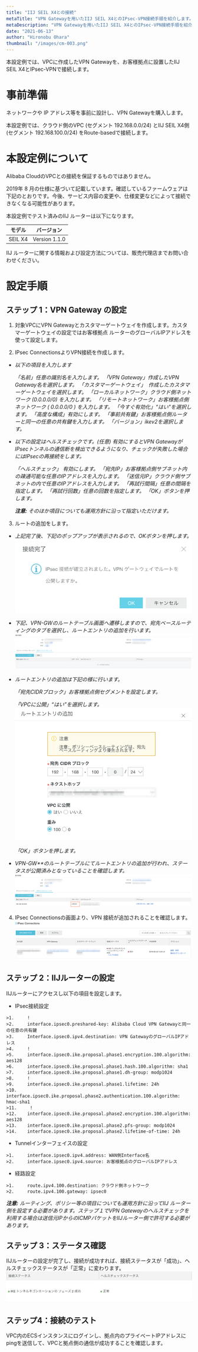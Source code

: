 ```yaml
---
title: "IIJ SEIL X4との接続"
metaTitle: "VPN Gatewayを用いたIIJ SEIL X4とのIPsec-VPN接続手順を紹介します。"
metaDescription: "VPN Gatewayを用いたIIJ SEIL X4とのIPsec-VPN接続手順を紹介します。"
date: "2021-06-13"
author: "Hironobu Ohara"
thumbnail: "/images/cm-003.png"
---
```




<!-- descriptionがコンテンツの前に表示されます -->

<!-- コンテンツを書くときはこの下に記載ください -->



本設定例では、VPCに作成したVPN Gatewayを、お客様拠点に設置したIIJ SEIL X4とIPsec-VPNで接続します。

# 事前準備

ネットワークや IP アドレス等を事前に設計し、VPN Gatewayを購入します。

本設定例では、クラウド側のVPC (セグメント 192.168.0.0/24) とIIJ SEIL X4側 (セグメント 192.168.100.0/24) をRoute-basedで接続します。

# 本設定例について

Alibaba CloudのVPCとの接続を保証するものではありません。

2019年 8 月の仕様に基づいて記載しています。確認しているファームウェアは下記のとおりです。今後、サービス内容の変更や、仕様変更などによって接続できなくなる可能性があります。

本設定例でテスト済みのIIJ ルーターは以下になります。

| **モデル** | **バージョン**   |
| ---------- | ---------------- |
| SEIL X4    | Version    1.1.0 |

IIJ ルーターに関する情報および設定方法については、販売代理店までお問い合わせください。

# 設定手順

## ステップ 1：VPN Gateway の設定

1. 対象VPCにVPN Gatewayとカスタマーゲートウェイを作成します。カスタマーゲートウェイの設定ではお客様拠点 ルーターのグローバルIPアドレスを使って設定します。

2. IPsec ConnectionsよりVPN接続を作成します。

- *以下の項目を入力します*

  *「名前」任意の識別名を入力します。*
  *「VPN Gateway」作成したVPN Gateway名を選択します。*
  *「カスタマーゲートウェイ」　作成したカスタマーゲートウェイを選択します。*
  *「ローカルネットワーク」クラウド側ネットワーク (0.0.0.0/0) を入力します。*
  *「リモートネットワーク」お客様拠点側ネットワーク ( 0.0.0.0/0 ) を入力します。*
  *「今すぐ有効化」“はい”を選択します。*
  *「高度な構成」有効にします。*
  *「事前共有鍵」お客様拠点側ルーターと同一の任意の共有鍵を入力します。*
  *「バージョン」ikev2を選択します。*

- *以下の設定はヘルスチェックです。(任意)*
  *有効にするとVPN GatewayがIPsecトンネルの通信断を検出できるようになり、チェックが失敗した場合にはIPsecの再接続をします。*

  *「ヘルスチェック」 有効にします。*
  *「宛先IP」お客様拠点側サブネット内の疎通可能な任意のIPアドレスを入力します。*
  *「送信元IP」クラウド側サブネットの内で任意のIPアドレスを入力します。*
  *「再試行間隔」任意の間隔を指定します。*
  *「再試行回数」任意の回数を指定します。*
  *「OK」ボタンを押します。*

  ***注意:*** *そのほか項目についても運用方針に沿って指定いただけます。*

3. ルートの追加をします。

- *上記完了後、下記のポップアップが表示されるので、OKボタンを押します。*
  ![img](https://raw.githubusercontent.com/sbopsv/cloud-tech/master/content/network-connect-case/images/cm-001.png)

- *下記、VPN-GWのルートテーブル画面へ遷移しますので、宛先ベースルーティングのタブを選択し、ルートエントリの追加を行います。*
  ![img](https://raw.githubusercontent.com/sbopsv/cloud-tech/master/content/network-connect-case/images/cm-002.png)

- *ルートエントリの追加は下記の様に行います。*

  *「宛先CIDRブロック」お客様拠点側セグメントを設定します。*

  *「VPCに公開」“はい”を選択します。*
  ![img](https://raw.githubusercontent.com/sbopsv/cloud-tech/master/content/network-connect-case/images/cm-003.png)

  *「OK」ボタンを押します。*

- *VPN-GW**のルートテーブルにてルートエントリの追加が行われ、ステータスが公開済みとなっていることを確認します。*
  ![img](https://raw.githubusercontent.com/sbopsv/cloud-tech/master/content/network-connect-case/images/cm-004.png)

4. IPsec Connectionsの画面より、VPN 接続が追加されることを確認します。
    ![img](https://raw.githubusercontent.com/sbopsv/cloud-tech/master/content/network-connect-case/images/cm-005.png)


## ステップ 2：IIJルーターの設定

IIJルーターにアクセスし以下の項目を設定します。

-  IPsec接続設定
```
>1.     !
>2.     interface.ipsec0.preshared-key: Alibaba Cloud VPN Gatewayと同一の任意の共有鍵
>3.     Interface.ipsec0.ipv4.destination: VPN GatewayのグローバルIPアドレス
>4.     !
>5.     interface.ipsec0.ike.proposal.phase1.encryption.100.algorithm: aes128
>6.     interface.ipsec0.ike.proposal.phase1.hash.100.algorithm: sha1
>7.     interface.ipsec0.ike.proposal.phase1.dh-group: modp1024
>8.     !
>9.     interface.ipsec0.ike.proposal.phase1.lifetime: 24h
>10.    interface.ipsec0.ike.proposal.phase2.authentication.100.algorithm: hmac-sha1
>11.     !
>12.    interface.ipsec0.ike.proposal.phase2.encryption.100.algorithm: aes128
>13.    interface.ipsec0.ike.proposal.phase2.pfs-group: modp1024
>14.    interface.ipsec0.ike.proposal.phase2.lifetime-of-time: 24h
```

- Tunnelインターフェイスの設定
```
>1.     interface.ipsec0.ipv4.address: WAN側Interface名
>2.     interface.ipsec0.ipv4.source: お客様拠点のグローバルIPアドレス
```

- 経路設定
```
>1.     route.ipv4.100.destination: クラウド側ネットワーク
>2.     route.ipv4.100.gateway: ipsec0
```

  ***注意:*** *ルーティング、ポリシー等の項目についても運用方針に沿ってIIJ ルーター側を設定する必要があります。ステップ１でVPN Gatewayのヘルスチェックを利用する場合は送信元IPからのICMPパケットをIIJルーター側で許可する必要があります。*

## ステップ 3：ステータス確認

IIJルーターの設定が完了し、接続が成功すれば、接続ステータスが「成功」、ヘルスチェックステータスが「正常」に変わります。
  ![img](https://raw.githubusercontent.com/sbopsv/cloud-tech/master/content/network-connect-case/images/cm-006.png)

## ステップ4：接続のテスト

VPC内のECSインスタンスにログインし、拠点内のプライベートIPアドレスにpingを送信して、VPCと拠点側の通信が成功することを確認します。
